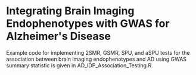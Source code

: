 # Integrating Brain Imaging Endophenotypes with GWAS for Alzheimer's Disease

Example code for implementing 2SMR, GSMR, SPU, and aSPU tests for the association between brain imaging endophenotypes and AD using GWAS summary statistic is given in AD_IDP_Association_Testing.R. 
